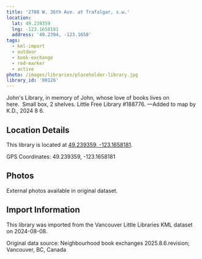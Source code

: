 ```yaml
---
title: '2708 W. 36th Ave. at Trafalgar, s.w.'
location:
  lat: 49.239359
  lng: -123.1658181
  address: '49.2394, -123.1658'
tags:
  - kml-import
  - outdoor
  - book-exchange
  - red-marker
  - active
photo: /images/libraries/placeholder-library.jpg
library_id: '00126'
---
```

John's Library, in memory of John, whose love of books lives on here.  Small box, 2 shelves.
Little Free Library #188776.
—Added to map by K.D., 2024 8 6.

## Location Details

This library is located at [49.239359, -123.1658181](https://www.google.com/maps?q=49.239359,-123.1658181).

GPS Coordinates: 49.239359, -123.1658181

## Photos

External photos available in original dataset.

## Import Information

This library was imported from the Vancouver Little Libraries KML dataset on 2024-08-08.

Original data source: Neighbourhood book exchanges 2025.8.6.revision; Vancouver, BC, Canada
